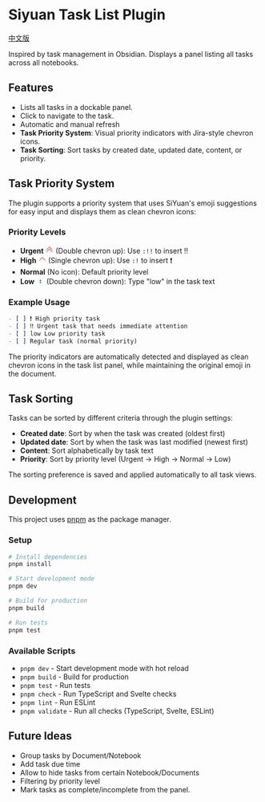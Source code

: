 # Siyuan Task List Plugin

[中文版](./README_zh_CN.md)

Inspired by task management in Obsidian. Displays a panel listing all tasks across all notebooks.

## Features

- Lists all tasks in a dockable panel.
- Click to navigate to the task.
- Automatic and manual refresh
- **Task Priority System**: Visual priority indicators with Jira-style chevron icons.
- **Task Sorting**: Sort tasks by created date, updated date, content, or priority.

## Task Priority System

The plugin supports a priority system that uses SiYuan's emoji suggestions for easy input and displays them as clean chevron icons:

### Priority Levels

- **Urgent** <svg width="16" height="16" fill="#dc2626" viewBox="0 0 16 16"><path fill-rule="evenodd" d="M7.646 2.646a.5.5 0 0 1 .708 0l6 6a.5.5 0 0 1-.708.708L8 3.707 2.354 9.354a.5.5 0 1 1-.708-.708z"/><path fill-rule="evenodd" d="M7.646 6.646a.5.5 0 0 1 .708 0l6 6a.5.5 0 0 1-.708.708L8 7.707l-5.646 5.647a.5.5 0 0 1-.708-.708z"/></svg> (Double chevron up): Use `:!!` to insert ‼️
- **High** <svg width="16" height="16" fill="#dc2626" viewBox="0 0 16 16"><path fill-rule="evenodd" d="M7.646 4.646a.5.5 0 0 1 .708 0l6 6a.5.5 0 0 1-.708.708L8 5.707l-5.646 5.647a.5.5 0 0 1-.708-.708z"/></svg> (Single chevron up): Use `:!` to insert ❗
- **Normal** (No icon): Default priority level
- **Low** <svg width="16" height="16" fill="#16a34a" viewBox="0 0 16 16"><path d="M8 6L10 10H6L8 6Z"/><path d="M8 10L10 14H6L8 10Z"/></svg> (Double chevron down): Type "low" in the task text

### Example Usage

```markdown
- [ ] ❗ High priority task
- [ ] ‼️ Urgent task that needs immediate attention
- [ ] low Low priority task
- [ ] Regular task (normal priority)
```

The priority indicators are automatically detected and displayed as clean chevron icons in the task list panel, while maintaining the original emoji in the document.

## Task Sorting

Tasks can be sorted by different criteria through the plugin settings:

- **Created date**: Sort by when the task was created (oldest first)
- **Updated date**: Sort by when the task was last modified (newest first)
- **Content**: Sort alphabetically by task text
- **Priority**: Sort by priority level (Urgent → High → Normal → Low)

The sorting preference is saved and applied automatically to all task views.

## Development

This project uses [pnpm](https://pnpm.io/) as the package manager.

### Setup

```bash
# Install dependencies
pnpm install

# Start development mode
pnpm dev

# Build for production
pnpm build

# Run tests
pnpm test
```

### Available Scripts

- `pnpm dev` - Start development mode with hot reload
- `pnpm build` - Build for production
- `pnpm test` - Run tests
- `pnpm check` - Run TypeScript and Svelte checks
- `pnpm lint` - Run ESLint
- `pnpm validate` - Run all checks (TypeScript, Svelte, ESLint)

## Future Ideas

- Group tasks by Document/Notebook
- Add task due time
- Allow to hide tasks from certain Notebook/Documents
- Filtering by priority level
- Mark tasks as complete/incomplete from the panel.
